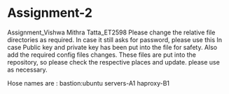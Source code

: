 # Assignment-2
Assignment_Vishwa Mithra Tatta_ET2598
Please change the relative file directories as required.
In case it still asks for password, please use this 
In case Public key and private key has been put into the file for safety.
Also add the required config files changes. These files are put into the repository, so please check the respective places and update.
please use as necessary.

Hose names are :
bastion:ubuntu
servers-A1
haproxy-B1



